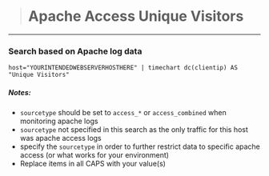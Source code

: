 ># Apache Access Unique Visitors
-----

### Search based on Apache log data

```
host="YOURINTENDEDWEBSERVERHOSTHERE" | timechart dc(clientip) AS "Unique Visitors"
```

##### Notes:
- `sourcetype` should be set to `access_*` or `access_combined` when monitoring apache logs
- `sourcetype` not specified in this search as the only traffic for this host was apache access logs
- specify the `sourcetype` in order to further restrict data to specific apache access (or what works for your environment)
- Replace items in all CAPS with your value(s)
